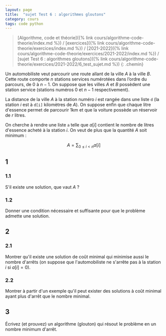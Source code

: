 ```yaml
---
layout: page
title:  "sujet Test 6 : algorithmes gloutons"
category: cours
tags: code python
---
```


> [Algorithme, code et théorie]({% link cours/algorithme-code-theorie/index.md %}) / [exercices]({% link cours/algorithme-code-theorie/exercices/index.md %}) / [2021-2022]({% link cours/algorithme-code-theorie/exercices/2021-2022/index.md %}) / [sujet Test 6 : algorithmes gloutons]({% link cours/algorithme-code-theorie/exercices/2021-2022/6_test_sujet.md %})
{: .chemin}

Un automobiliste veut parcourir une route allant de la ville $A$ à la ville $B$. Cette route comporte $n$ stations services numérotées dans l’ordre du parcours, de $0$ à $n-1$. On suppose que les villes $A$ et $B$ possèdent une station service (stations numéros $0$ et $n-1$ respectivement).

La distance de la ville $A$ à la station numéro $i$ est rangée dans une liste `d` (la station $i$ est à `d[i]` kilomètres de $A$). On suppose enfin que chaque litre d'essence permet de parcourir 1km et que la voiture possède un réservoir de $r$ litres.

On cherche à rendre une liste `a` telle que $a[i]$ contient le nombre de litres d'essence acheté à la station $i$. On veut de plus que la quantité $A$ soit minimum :

$$
A = \sum_{0 \leq i < n} a[i]
$$

## 1 

### 1.1

S'il existe une solution, que vaut $A$ ?

### 1.2

Donner une condition nécessaire et suffisante pour que le problème admette une solution.

## 2

### 2.1

Montrer qu'il existe une solution de coût minimal qui minimise aussi le nombre d'arrêts (on suppose que l'automobiliste ne s'arrête pas à la station $i$ si $a[i] = 0$).

### 2.2

Montrer à partir d'un exemple qu'il peut exister des solutions à coût minimal ayant plus d'arrêt que le nombre minimal.

## 3

Écrivez (et prouvez) un algorithme (glouton) qui résout le problème en un nombre minimum d'arrêt.



